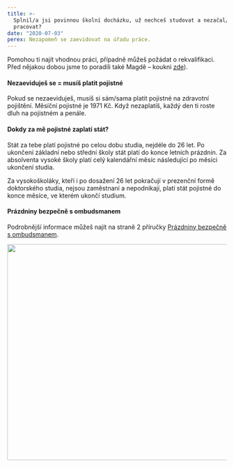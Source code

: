 ```yaml
---
title: >-
  Splnil/a jsi povinnou školní docházku, už nechceš studovat a nezačal/a jsi
  pracovat?
date: "2020-07-03"
perex: Nezapomeň se zaevidovat na úřadu práce.
---
```


<p>Pomohou ti najít vhodnou práci, případně můžeš požádat o rekvalifikaci. Před nějakou dobou jsme to poradili také Magdě – koukni <a href="registrace-na-up-a-rekvalifikace/">zde</a>).</p><h4>Nezaeviduješ se = musíš platit pojistné</h4><p>Pokud se nezaeviduješ, musíš si sám/sama platit pojistné na zdravotní pojištění. Měsíční pojistné je 1971 Kč. Když nezaplatíš, každý den ti roste dluh na pojistném a penále.</p><h4>Dokdy za mě pojistné zaplatí stát?</h4><p>Stát za tebe platí pojistné po celou dobu studia, nejdéle do 26 let. Po ukončení základní nebo střední školy stát platí do konce letních prázdnin. Za absolventa vysoké školy platí celý kalendářní měsíc následující po měsíci ukončení studia.</p><p>Za vysokoškoláky, kteří i po dosažení 26 let pokračují v prezenční formě doktorského studia, nejsou zaměstnaní a nepodnikají, platí stát pojistné do konce měsíce, ve kterém ukončí studium.</p><h4>Prázdniny bezpečně s ombudsmanem</h4><p>Podrobnější informace můžeš najít na straně 2 příručky <a href="https://www.ochrance.cz/fileadmin/user_upload/Letaky/Prazdniny-bezpecne.pdf" target="_blank">Prázdniny bezpečně s ombudsmanem</a>. </p><p><img src="/media/koncim_se_studiem.png.png" height="495" width="591" alt="" /></p>
